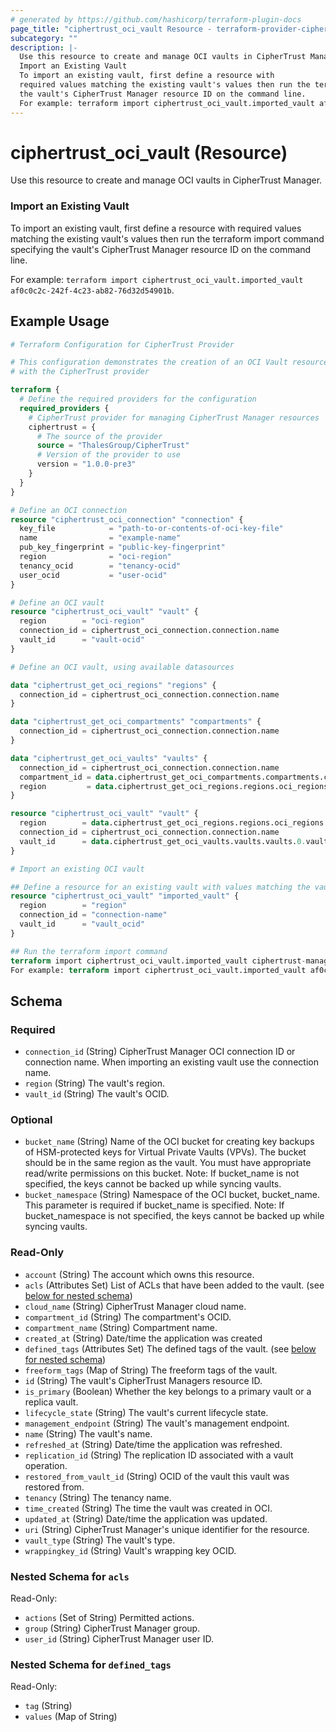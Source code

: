 ```yaml
---
# generated by https://github.com/hashicorp/terraform-plugin-docs
page_title: "ciphertrust_oci_vault Resource - terraform-provider-ciphertrust"
subcategory: ""
description: |-
  Use this resource to create and manage OCI vaults in CipherTrust Manager.
  Import an Existing Vault
  To import an existing vault, first define a resource with
  required values matching the existing vault's values then run the terraform import command specifying
  the vault's CipherTrust Manager resource ID on the command line.
  For example: terraform import ciphertrust_oci_vault.imported_vault af0c0c2c-242f-4c23-ab82-76d32d54901b.
---
```


# ciphertrust_oci_vault (Resource)

Use this resource to create and manage OCI vaults in CipherTrust Manager.

### Import an Existing Vault

To import an existing vault, first define a resource with
required values matching the existing vault's values then run the terraform import command specifying
the vault's CipherTrust Manager resource ID on the command line.

For example: `terraform import ciphertrust_oci_vault.imported_vault af0c0c2c-242f-4c23-ab82-76d32d54901b`.

## Example Usage

```terraform
# Terraform Configuration for CipherTrust Provider

# This configuration demonstrates the creation of an OCI Vault resource
# with the CipherTrust provider

terraform {
  # Define the required providers for the configuration
  required_providers {
    # CipherTrust provider for managing CipherTrust Manager resources
    ciphertrust = {
      # The source of the provider
      source = "ThalesGroup/CipherTrust"
      # Version of the provider to use
      version = "1.0.0-pre3"
    }
  }
}

# Define an OCI connection
resource "ciphertrust_oci_connection" "connection" {
  key_file            = "path-to-or-contents-of-oci-key-file"
  name                = "example-name"
  pub_key_fingerprint = "public-key-fingerprint"
  region              = "oci-region"
  tenancy_ocid        = "tenancy-ocid"
  user_ocid           = "user-ocid"
}

# Define an OCI vault
resource "ciphertrust_oci_vault" "vault" {
  region        = "oci-region"
  connection_id = ciphertrust_oci_connection.connection.name
  vault_id      = "vault-ocid"
}

# Define an OCI vault, using available datasources

data "ciphertrust_get_oci_regions" "regions" {
  connection_id = ciphertrust_oci_connection.connection.name
}

data "ciphertrust_get_oci_compartments" "compartments" {
  connection_id = ciphertrust_oci_connection.connection.name
}

data "ciphertrust_get_oci_vaults" "vaults" {
  connection_id = ciphertrust_oci_connection.connection.name
  compartment_id = data.ciphertrust_get_oci_compartments.compartments.compartments.0.id
  region         = data.ciphertrust_get_oci_regions.regions.oci_regions.0
}

resource "ciphertrust_oci_vault" "vault" {
  region        = data.ciphertrust_get_oci_regions.regions.oci_regions.0
  connection_id = ciphertrust_oci_connection.connection.name
  vault_id      = data.ciphertrust_get_oci_vaults.vaults.vaults.0.vault_id
}

# Import an existing OCI vault

## Define a resource for an existing vault with values matching the vault
resource "ciphertrust_oci_vault" "imported_vault" {
  region        = "region"
  connection_id = "connection-name"
  vault_id      = "vault_ocid"
}

## Run the terraform import command
terraform import ciphertrust_oci_vault.imported_vault ciphertrust-manager-oci-vault-resource-id
For example: terraform import ciphertrust_oci_vault.imported_vault af0c0c2c-242f-4c23-ab82-76d32d54901b
```

<!-- schema generated by tfplugindocs -->
## Schema

### Required

- `connection_id` (String) CipherTrust Manager OCI connection ID or connection name. When importing an existing vault use the connection name.
- `region` (String) The vault's region.
- `vault_id` (String) The vault's OCID.

### Optional

- `bucket_name` (String) Name of the OCI bucket for creating key backups of HSM-protected keys for Virtual Private Vaults (VPVs). The bucket should be in the same region as the vault. You must have appropriate read/write permissions on this bucket. Note: If bucket_name is not specified, the keys cannot be backed up while syncing vaults.
- `bucket_namespace` (String) Namespace of the OCI bucket, bucket_name. This parameter is required if bucket_name is specified. Note: If bucket_namespace is not specified, the keys cannot be backed up while syncing vaults.

### Read-Only

- `account` (String) The account which owns this resource.
- `acls` (Attributes Set) List of ACLs that have been added to the vault. (see [below for nested schema](#nestedatt--acls))
- `cloud_name` (String) CipherTrust Manager cloud name.
- `compartment_id` (String) The compartment's OCID.
- `compartment_name` (String) Compartment name.
- `created_at` (String) Date/time the application was created
- `defined_tags` (Attributes Set) The defined tags of the vault. (see [below for nested schema](#nestedatt--defined_tags))
- `freeform_tags` (Map of String) The freeform tags of the vault.
- `id` (String) The vault's CipherTrust Managers resource ID.
- `is_primary` (Boolean) Whether the key belongs to a primary vault or a replica vault.
- `lifecycle_state` (String) The vault's current lifecycle state.
- `management_endpoint` (String) The vault's management endpoint.
- `name` (String) The vault's name.
- `refreshed_at` (String) Date/time the application was refreshed.
- `replication_id` (String) The replication ID associated with a vault operation.
- `restored_from_vault_id` (String) OCID of the vault this vault was restored from.
- `tenancy` (String) The tenancy name.
- `time_created` (String) The time the vault was created in OCI.
- `updated_at` (String) Date/time the application was updated.
- `uri` (String) CipherTrust Manager's unique identifier for the resource.
- `vault_type` (String) The vault's type.
- `wrappingkey_id` (String) Vault's wrapping key OCID.

<a id="nestedatt--acls"></a>
### Nested Schema for `acls`

Read-Only:

- `actions` (Set of String) Permitted actions.
- `group` (String) CipherTrust Manager group.
- `user_id` (String) CipherTrust Manager user ID.


<a id="nestedatt--defined_tags"></a>
### Nested Schema for `defined_tags`

Read-Only:

- `tag` (String)
- `values` (Map of String)
